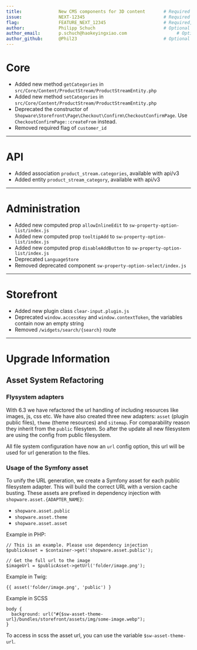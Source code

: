 ```yaml
---
title:              New CMS components for 3D content       # Required
issue:              NEXT-12345                              # Required
flag:               FEATURE_NEXT_12345                      # Required, when feature is behind feature flag
author:             Philipp Schuch                          # Optional for shopware employees, Required for external developers
author_email:       p.schuch@haokeyingxiao.com                   # Optional for shopware employees, Required for external developers
author_github:      @Phil23                                 # Optional
---
```

# Core
*  Added new method `getCategories` in `src/Core/Content/ProductStream/ProductStreamEntity.php`
*  Added new method `setCategories` in `src/Core/Content/ProductStream/ProductStreamEntity.php`
*  Deprecated the constructor of `Shopware\Storefront\Page\Checkout\Confirm\CheckoutConfirmPage`. Use `CheckoutConfirmPage::createFrom` instead.
*  Removed required flag of `customer_id`
___
# API
*  Added association `product_stream.categories`, available with api/v3
*  Added entity `product_stream_category`, available with api/v3
___
# Administration
*  Added new computed prop `allowInlineEdit` to `sw-property-option-list/index.js`
*  Added new computed prop `tooltipAdd` to `sw-property-option-list/index.js`
*  Added new computed prop `disableAddButton` to `sw-property-option-list/index.js`
*  Deprecated `LanguageStore`
*  Removed deprecated component `sw-property-option-select/index.js`
___
# Storefront
*  Added new plugin class `clear-input.plugin.js`
*  Deprecated `window.accessKey` and `window.contextToken`, the variables contain now an empty string
*  Removed `/widgets/search/{search}` route
___
# Upgrade Information

## Asset System Refactoring
### Flysystem adapters
With 6.3 we have refactored the url handling of including resources like images, js, css etc. We have also created three new adapters: `asset` (plugin public files), `theme` (theme resources) and `sitemap`.
For comparability reason they inherit from the `public` filesytem. So after the update all new filesystem are using the config from public filesystem.

All file system configuration have now an `url` config option, this url will be used for url generation to the files.

### Usage of the Symfony asset
To unify the URL generation, we create a Symfony asset for each public filesystem adapter. This will build the correct URL with a version cache busting.
These assets are prefixed in dependency injection with `shopware.asset.{ADAPTER_NAME}`:  
*  `shopware.asset.public`
*  `shopware.asset.theme`
*  `shopware.asset.asset`

Example in PHP:
```
// This is an example. Please use dependency injection
$publicAsset = $container->get('shopware.asset.public');
```

```
// Get the full url to the image
$imageUrl = $publicAsset->getUrl('folder/image.png');
```

Example in Twig:
```
{{ asset('folder/image.png', 'public') }
```

Example in SCSS
```
body {
  background: url("#{$sw-asset-theme-url}/bundles/storefront/assets/img/some-image.webp");
}
```

To access in scss the asset url, you can use the variable `$sw-asset-theme-url`.
